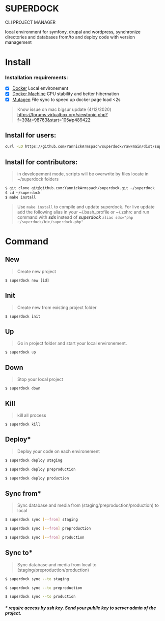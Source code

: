 # SUPERDOCK
CLI PROJECT MANAGER
 
local environment for symfony, drupal and wordpress, synchronize directories and databases from/to and deploy code with version management

# Install

### Installation requirements:

  - [x] [Docker](https://docs.docker.com/install/) Local environement
  - [x] [Docker Machine](https://docs.docker.com/machine/install-machine/) CPU stability and better hibernation
  - [x] [Mutagen](https://mutagen.io/documentation/introduction/installation) File sync to speed up docker page load <2s
  
> Know issue on mac bigsur update (4/12/2020)
https://forums.virtualbox.org/viewtopic.php?f=39&t=98763&start=105#p489422

## Install for users:
```sh
curl -LO https://github.com/YannickArmspach/superdock/raw/main/dist/superdock.phar && mv superdock.phar /usr/local/bin/superdock && chmod +x /usr/local/bin/superdock && superdock core install
```

## Install for contributors:
> in developement mode, scripts will be overwrite by files locate in ~/superdock folders
```sh
$ git clone git@github.com:YannickArmspach/superdock.git ~/superdock
$ cd ~/superdock
$ make install
```
> Use ```make install``` to compile and update superdock. For live update add the following alias in your ~/.bash_profile or ~/.zshrc and run command with ***sdx*** instead of ***superdock***
```alias sdx="php ~/superdock/bin/superdock.php"```

# Command

## New
> Create new project
```
$ superdock new [id]
```

## Init
> Create new from existing project folder
```
$ superdock init
```

## Up
> Go in project folder and start your local environement. 
```
$ superdock up
```

## Down
> Stop your local project
```
$ superdock down
```

## Kill
> kill all process
```
$ superdock kill
```

## Deploy*
> Deploy your code on each environement
```sh
$ superdock deploy staging

$ superdock deploy preproduction

$ superdock deploy production
```

## Sync from*
> Sync database and media from (staging/preproduction/production) to local
```sh
$ superdock sync [--from] staging

$ superdock sync [--from] preproduction

$ superdock sync [--from] production
```

## Sync to*
> Sync database and media from local to (staging/preproduction/production)
```sh
$ superdock sync --to staging

$ superdock sync --to preproduction

$ superdock sync --to production
```

##### * require access by ssh key. Send your public key to server admin of the project.
